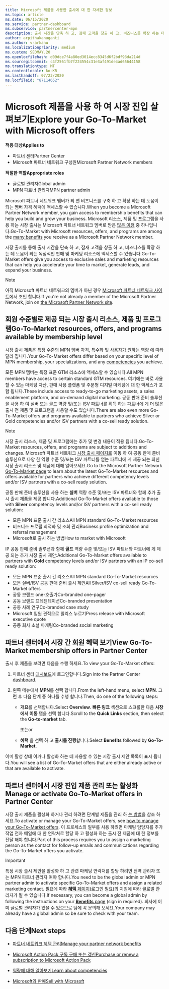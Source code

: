 ```yaml
---
title: Microsoft 제품을 사용한 출시에 대 한 자세한 정보
ms.topic: article
ms.date: 06/15/2020
ms.service: partner-dashboard
ms.subservice: partnercenter-mpn
description: 출시 시간을 단축 하 고, 잠재 고객을 창출 하 고, 비즈니스를 확장 하는 데 도움이 되는 Microsoft 제품 출시에 대해 알아보세요.
author: arpithakanuganti
ms.author: v-arkanu
ms.localizationpriority: medium
ms.custom: SEOMAY.20
ms.openlocfilehash: d09dce7f4a80ed3014ecc8345d6f2bdf93da214d
ms.sourcegitcommit: c4f2561fb7f224554c31e3af491de4ad65644158
ms.translationtype: MT
ms.contentlocale: ko-KR
ms.lasthandoff: 07/23/2020
ms.locfileid: "87114652"
---
```

# <a name="explore-your-go-to-market-with-microsoft-offers"></a><span data-ttu-id="84897-103">Microsoft 제품을 사용 하 여 시장 진입 살펴보기</span><span class="sxs-lookup"><span data-stu-id="84897-103">Explore your Go-To-Market with Microsoft offers</span></span>

<span data-ttu-id="84897-104">**적용 대상**</span><span class="sxs-lookup"><span data-stu-id="84897-104">**Applies to**</span></span>

- <span data-ttu-id="84897-105">파트너 센터</span><span class="sxs-lookup"><span data-stu-id="84897-105">Partner Center</span></span>
- <span data-ttu-id="84897-106">Microsoft 파트너 네트워크 구성원</span><span class="sxs-lookup"><span data-stu-id="84897-106">Microsoft Partner Network members</span></span>

<span data-ttu-id="84897-107">**적절한 역할**</span><span class="sxs-lookup"><span data-stu-id="84897-107">**Appropriate roles**</span></span>

- <span data-ttu-id="84897-108">글로벌 관리자</span><span class="sxs-lookup"><span data-stu-id="84897-108">Global admin</span></span>
- <span data-ttu-id="84897-109">MPN 파트너 관리자</span><span class="sxs-lookup"><span data-stu-id="84897-109">MPN partner admin</span></span>

<span data-ttu-id="84897-110">Microsoft 파트너 네트워크 멤버가 되 면 비즈니스를 구축 하 고 확장 하는 데 도움이 되는 멤버 자격 혜택에 액세스할 수 있습니다.</span><span class="sxs-lookup"><span data-stu-id="84897-110">When you become a Microsoft Partner Network member, you gain access to membership benefits that can help you build and grow your business.</span></span> <span data-ttu-id="84897-111">Microsoft 리소스, 제품 및 프로그램을 사용 하는 시장 출시는 Microsoft 파트너 네트워크 멤버로 받은 [많은 이점](https://partner.microsoft.com/manage-your-partner-network-benefits) 중 하나입니다.</span><span class="sxs-lookup"><span data-stu-id="84897-111">Go-To-Market with Microsoft resources, offers, and programs are among the [many benefits](https://partner.microsoft.com/manage-your-partner-network-benefits) you receive as a Microsoft Partner Network member.</span></span>

<span data-ttu-id="84897-112">시장 출시를 통해 출시 시간을 단축 하 고, 잠재 고객을 창출 하 고, 비즈니스를 확장 하는 데 도움이 되는 독점적인 판매 및 마케팅 리소스에 액세스할 수 있습니다.</span><span class="sxs-lookup"><span data-stu-id="84897-112">Go-To-Market offers give you access to exclusive sales and marketing resources that can help you accelerate your time to market, generate leads, and expand your business.</span></span>

>[!NOTE]
><span data-ttu-id="84897-113">아직 Microsoft 파트너 네트워크의 멤버가 아닌 경우 [Microsoft 파트너 네트워크 사이트](https://partner.microsoft.com/membership)에서 조인 합니다.</span><span class="sxs-lookup"><span data-stu-id="84897-113">If you're not already a member of the Microsoft Partner Network, join on [the Microsoft Partner Network site](https://partner.microsoft.com/membership).</span></span>

## <a name="go-to-market-resources-offers-and-programs-available-by-membership-level"></a><span data-ttu-id="84897-114">회원 수준별로 제공 되는 시장 출시 리소스, 제품 및 프로그램</span><span class="sxs-lookup"><span data-stu-id="84897-114">Go-To-Market resources, offers, and programs available by membership level</span></span>

<span data-ttu-id="84897-115">시장 출시 제품은 특정 수준의 MPN 멤버 자격, 특수화 [및 사용자가 원하는 역량](learn-about-competencies.md) 에 따라 달라 집니다.</span><span class="sxs-lookup"><span data-stu-id="84897-115">Your Go-To-Market offers differ based on your specific level of MPN membership, your specializations, and any [competencies](learn-about-competencies.md) you achieve.</span></span>

<span data-ttu-id="84897-116">모든 MPN 멤버는 특정 표준 GTM 리소스에 액세스할 수 있습니다.</span><span class="sxs-lookup"><span data-stu-id="84897-116">All MPN members have access to certain standard GTM resources.</span></span> <span data-ttu-id="84897-117">여기에는 바로 사용할 수 있는 마케팅 자산, 판매 사용 플랫폼 및 주문형 디지털 마케팅에 대 한 액세스가 포함 됩니다.</span><span class="sxs-lookup"><span data-stu-id="84897-117">These include access to ready-to-go marketing assets, a sales enablement platform, and on-demand digital marketing.</span></span> <span data-ttu-id="84897-118">공동 판매 준비 솔루션을 사용 하 여 실버 또는 골드 역량 및/또는 ISV 파트너를 획득 하는 파트너에 게 더 많은 출시 전 제품 및 프로그램을 사용할 수도 있습니다.</span><span class="sxs-lookup"><span data-stu-id="84897-118">There are also even more Go-To-Market offers and programs available to partners who achieve Silver or Gold competencies and/or ISV partners with a co-sell ready solution.</span></span>

>[!NOTE]
><span data-ttu-id="84897-119">시장 출시 리소스, 제품 및 프로그램에는 추가 및 변경 내용이 적용 됩니다.</span><span class="sxs-lookup"><span data-stu-id="84897-119">Go-To-Market resources, offers, and programs are subject to additions and changes.</span></span> <span data-ttu-id="84897-120">Microsoft 파트너 네트워크 [시장 출시 페이지로](https://partner.microsoft.com/membership/go-to-market) 이동 하 여 공동 판매 준비 솔루션으로 다양 한 역량 수준 및/또는 ISV 파트너를 얻는 파트너에 게 제공 되는 최신 시장 출시 리소스 및 제품에 대해 알아보세요.</span><span class="sxs-lookup"><span data-stu-id="84897-120">Go to the Microsoft Partner Network [Go-To-Market page](https://partner.microsoft.com/membership/go-to-market) to learn about the latest Go-To-Market resources and offers available for partners who achieve different competency levels and/or ISV partners with a co-sell ready solution.</span></span>

<span data-ttu-id="84897-121">공동 판매 준비 솔루션을 사용 하는 **실버** 역량 수준 및/또는 ISV 파트너와 함께 추가 출시 출시 제품을 제공 합니다.</span><span class="sxs-lookup"><span data-stu-id="84897-121">Additional Go-To-Market offers available to those with **Silver** competency levels and/or ISV partners with a co-sell ready solution:</span></span>

- <span data-ttu-id="84897-122">모든 MPN 표준 출시 간 리소스</span><span class="sxs-lookup"><span data-stu-id="84897-122">All MPN standard Go-To-Market resources</span></span>
- <span data-ttu-id="84897-123">비즈니스 프로필 최적화 및 조회 관리</span><span class="sxs-lookup"><span data-stu-id="84897-123">Business profile optimization and referral management</span></span>
- <span data-ttu-id="84897-124">Microsoft로 출시 하는 방법</span><span class="sxs-lookup"><span data-stu-id="84897-124">How to market with Microsoft</span></span>

<span data-ttu-id="84897-125">IP 공동 판매 준비 솔루션과 함께 **골드** 역량 수준 및/또는 ISV 파트너와 파트너에 게 제공 되는 추가 시장 출시 제안:</span><span class="sxs-lookup"><span data-stu-id="84897-125">Additional Go-To-Market offers available to partners with **Gold** competency levels and/or ISV partners with an IP co-sell ready solution:</span></span>

- <span data-ttu-id="84897-126">모든 MPN 표준 출시 간 리소스</span><span class="sxs-lookup"><span data-stu-id="84897-126">All MPN standard Go-To-Market resources</span></span>
- <span data-ttu-id="84897-127">모든 실버/ISV 공동 판매 준비 출시 제안</span><span class="sxs-lookup"><span data-stu-id="84897-127">All Silver/ISV co-sell ready Go-To-Market offers</span></span>
- <span data-ttu-id="84897-128">공동 브랜드 one-호출기</span><span class="sxs-lookup"><span data-stu-id="84897-128">Co-branded one-pager</span></span>
- <span data-ttu-id="84897-129">공동 브랜드 프레젠테이션</span><span class="sxs-lookup"><span data-stu-id="84897-129">Co-branded presentation</span></span>
- <span data-ttu-id="84897-130">공동 사례 연구</span><span class="sxs-lookup"><span data-stu-id="84897-130">Co-branded case study</span></span>
- <span data-ttu-id="84897-131">Microsoft 임원 견적으로 릴리스 누르기</span><span class="sxs-lookup"><span data-stu-id="84897-131">Press release with Microsoft executive quote</span></span>
- <span data-ttu-id="84897-132">공동 회사 소셜 마케팅</span><span class="sxs-lookup"><span data-stu-id="84897-132">Co-branded social marketing</span></span>

## <a name="view-go-to-market-membership-offers-in-partner-center"></a><span data-ttu-id="84897-133">파트너 센터에서 시장 간 회원 혜택 보기</span><span class="sxs-lookup"><span data-stu-id="84897-133">View Go-To-Market membership offers in Partner Center</span></span>

<span data-ttu-id="84897-134">출시 후 제품을 보려면 다음을 수행 하세요.</span><span class="sxs-lookup"><span data-stu-id="84897-134">To view your Go-To-Market offers:</span></span>

1. <span data-ttu-id="84897-135">파트너 센터 [대시보드](https://partner.microsoft.com/dashboard)에 로그인합니다.</span><span class="sxs-lookup"><span data-stu-id="84897-135">Sign into the Partner Center [dashboard](https://partner.microsoft.com/dashboard).</span></span>

2. <span data-ttu-id="84897-136">왼쪽 메뉴에서 **MPN**를 선택 합니다.</span><span class="sxs-lookup"><span data-stu-id="84897-136">From the left-hand menu, select **MPN**.</span></span> <span data-ttu-id="84897-137">그런 후 다음 단계 중 하나를 수행 합니다.</span><span class="sxs-lookup"><span data-stu-id="84897-137">Then, do one of the following steps:</span></span>

   - <span data-ttu-id="84897-138">**개요**를 선택합니다.</span><span class="sxs-lookup"><span data-stu-id="84897-138">Select **Overview**.</span></span> <span data-ttu-id="84897-139">**빠른 링크** 섹션으로 스크롤한 다음 **시장에서 이동** 탭을 선택 합니다.</span><span class="sxs-lookup"><span data-stu-id="84897-139">Scroll to the **Quick Links** section, then select the **Go-to-market** tab.</span></span>

     <span data-ttu-id="84897-140">또는</span><span class="sxs-lookup"><span data-stu-id="84897-140">or</span></span>

   - <span data-ttu-id="84897-141">**혜택** 을 선택 하 고 **출시를 진행**합니다.</span><span class="sxs-lookup"><span data-stu-id="84897-141">Select **Benefits** followed by **Go-To-Market**.</span></span>

<span data-ttu-id="84897-142">이미 활성 상태 이거나 활성화 하는 데 사용할 수 있는 시장 출시 제안 목록이 표시 됩니다.</span><span class="sxs-lookup"><span data-stu-id="84897-142">You will see a list of Go-To-Market offers that are either already active or that are available to activate.</span></span>

## <a name="manage-or-activate-go-to-market-offers-in-partner-center"></a><span data-ttu-id="84897-143">파트너 센터에서 시장 진입 제품 관리 또는 활성화</span><span class="sxs-lookup"><span data-stu-id="84897-143">Manage or activate Go-To-Market offers in Partner Center</span></span>

<span data-ttu-id="84897-144">시장 출시 제품을 활성화 하거나 관리 하려면 단계별 제품을 관리 하 [는 방법](manage-your-partner-network-benefits.md#manage-go-to-market-offers)을 참조 하세요.</span><span class="sxs-lookup"><span data-stu-id="84897-144">To activate or manage your Go-To-Market offers, see [how to manage your Go-To-Market offers](manage-your-partner-network-benefits.md#manage-go-to-market-offers).</span></span> <span data-ttu-id="84897-145">이 프로세스의 일부를 사용 하려면 마케팅 담당자를 추가 작업 전자 메일에 대 한 연락처로 할당 하 고 활성화 하는 출시 전 제품에 대 한 정보를 전달 해야 합니다.</span><span class="sxs-lookup"><span data-stu-id="84897-145">Part of this process requires you to assign a marketing person as the contact for follow-up emails and communications regarding the Go-To-Market offers you activate.</span></span>

>[!IMPORTANT]
><span data-ttu-id="84897-146">특정 시장 출시 제안을 활성화 하 고 관련 마케팅 연락처를 할당 하려면 전역 관리자 또는 MPN 파트너 관리자 여야 합니다.</span><span class="sxs-lookup"><span data-stu-id="84897-146">You need to be the global admin or MPN partner admin to activate specific Go-To-Market offers and assign a related marketing contact.</span></span> <span data-ttu-id="84897-147">필요에 따라 [**혜택** 페이지](https://partnercenter.microsoft.com/pcv/partnership/benefits)(로그인 필요)의 지침에 따라 글로벌 관리자가 될 수 있습니다.</span><span class="sxs-lookup"><span data-stu-id="84897-147">If necessary, you can become a global admin by following the instructions on your [**Benefits** page](https://partnercenter.microsoft.com/pcv/partnership/benefits) (sign in required).</span></span> <span data-ttu-id="84897-148">회사에 이미 글로벌 관리자가 있을 수 있으므로 팀에 꼭 문의해 보세요.</span><span class="sxs-lookup"><span data-stu-id="84897-148">Your company may already have a global admin so be sure to check with your team.</span></span>

## <a name="next-steps"></a><span data-ttu-id="84897-149">다음 단계</span><span class="sxs-lookup"><span data-stu-id="84897-149">Next steps</span></span>

- [<span data-ttu-id="84897-150">파트너 네트워크 혜택 관리</span><span class="sxs-lookup"><span data-stu-id="84897-150">Manage your partner network benefits</span></span>](manage-your-partner-network-benefits.md)

- [<span data-ttu-id="84897-151">Microsoft Action Pack 구독 구매 또는 갱신</span><span class="sxs-lookup"><span data-stu-id="84897-151">Purchase or renew a subscription to Microsoft Action Pack</span></span>](mpn-get-action-pack.md)

- [<span data-ttu-id="84897-152">역량에 대해 알아보기</span><span class="sxs-lookup"><span data-stu-id="84897-152">Learn about competencies</span></span>](learn-about-competencies.md)

- [<span data-ttu-id="84897-153">Microsoft와 판매</span><span class="sxs-lookup"><span data-stu-id="84897-153">Sell with Microsoft</span></span>](https://partner.microsoft.com/membership/sell-with-microsoft)
